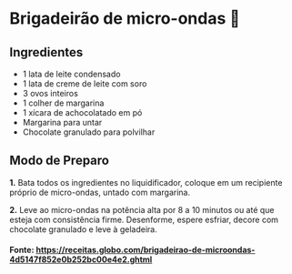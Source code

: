 # Brigadeirão de micro-ondas :chocolate_bar:

## Ingredientes



- 1 lata de leite condensado
- 1 lata de creme de leite com soro
- 3 ovos inteiros
- 1 colher de margarina
- 1 xícara de achocolatado em pó
- Margarina para untar
- Chocolate granulado para polvilhar



## Modo de Preparo

**1.** Bata todos os ingredientes no liquidificador, coloque em um recipiente próprio de micro-ondas, untado com margarina.

**2.** Leve ao micro-ondas na potência alta por 8 a 10 minutos ou até que esteja com consistência firme. Desenforme, espere esfriar, decore com chocolate granulado e leve à geladeira.



#### Fonte: https://receitas.globo.com/brigadeirao-de-microondas-4d5147f852e0b252bc00e4e2.ghtml

